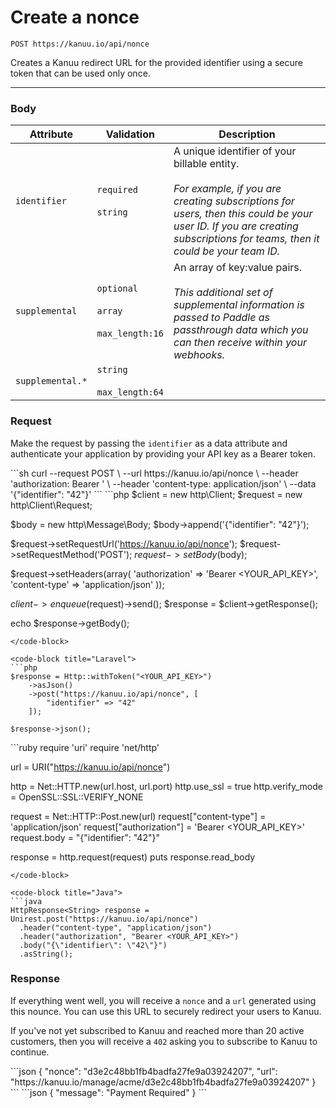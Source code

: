 # Create a nonce

`POST https://kanuu.io/api/nonce`

Creates a Kanuu redirect URL for the provided identifier using a secure token that can be used only once.

--- 

### Body

| Attribute | Validation | Description |
| - | - | - |
| `identifier` | `required`<br><br>`string` | A unique identifier of your billable entity.<br><br>*For example, if you are creating subscriptions for users, then this could be your user ID. If you are creating subscriptions for teams, then it could be your team ID.* | 
| `supplemental` | `optional`<br><br>`array`<br><br>`max_length:16` | An array of key:value pairs.<br><br>*This additional set of supplemental information is passed to Paddle as passthrough data which you can then receive within your webhooks.* |
| `supplemental.*` | `string`<br><br>`max_length:64` | |

### Request

Make the request by passing the `identifier` as a data attribute and authenticate your application by providing your API key as a Bearer token.

<code-group>
<code-block title="Curl" active>
```sh
curl --request POST \
  --url https://kanuu.io/api/nonce \
  --header 'authorization: Bearer <YOUR_API_KEY>' \
  --header 'content-type: application/json' \
  --data '{"identifier": "42"}'
```
</code-block>

<code-block title="PHP">
```php
$client = new http\Client;
$request = new http\Client\Request;

$body = new http\Message\Body;
$body->append('{"identifier": "42"}');

$request->setRequestUrl('https://kanuu.io/api/nonce');
$request->setRequestMethod('POST');
$request->setBody($body);

$request->setHeaders(array(
  'authorization' => 'Bearer <YOUR_API_KEY>',
  'content-type' => 'application/json'
));

$client->enqueue($request)->send();
$response = $client->getResponse();

echo $response->getBody();
```
</code-block>

<code-block title="Laravel">
```php
$response = Http::withToken("<YOUR_API_KEY>")
    ->asJson()
    ->post("https://kanuu.io/api/nonce", [
        "identifier" => "42"
    ]);

$response->json();
```
</code-block>

<code-block title="Ruby">
```ruby
require 'uri'
require 'net/http'

url = URI("https://kanuu.io/api/nonce")

http = Net::HTTP.new(url.host, url.port)
http.use_ssl = true
http.verify_mode = OpenSSL::SSL::VERIFY_NONE

request = Net::HTTP::Post.new(url)
request["content-type"] = 'application/json'
request["authorization"] = 'Bearer <YOUR_API_KEY>'
request.body = "{\"identifier\": \"42\"}"

response = http.request(request)
puts response.read_body
```
</code-block>

<code-block title="Java">
```java
HttpResponse<String> response = Unirest.post("https://kanuu.io/api/nonce")
  .header("content-type", "application/json")
  .header("authorization", "Bearer <YOUR_API_KEY>")
  .body("{\"identifier\": \"42\"}")
  .asString();
```
</code-block>
</code-group>


### Response

If everything went well, you will receive a `nonce` and a `url` generated using this nounce. You can use this URL to securely redirect your users to Kanuu.

If you've not yet subscribed to Kanuu and reached more than 20 active customers, then you will receive a `402` asking you to subscribe to Kanuu to continue.

<code-group>
<code-block title="201 Created" active>
```json
{
	"nonce": "d3e2c48bb1fb4badfa27fe9a03924207",
	"url": "https://kanuu.io/manage/acme/d3e2c48bb1fb4badfa27fe9a03924207"
}
```
</code-block>

<code-block title="402 Payment Required">
```json
{
	"message": "Payment Required"
}
```
</code-block>
</code-group>
